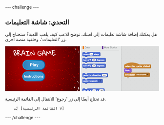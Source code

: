 --- challenge ---
## التحدي: شاشة التعليمات
هل يمكنك إضافة شاشة تعليمات إلى لعبتك، توضح للاعب كيف يلعب اللعبة؟ ستحتاج إلى زر 'التعليمات'، وخلفية منصة أخرى.

![screenshot](images/brain-instructions.png)

قد تحتاج أيضًا إلى زر 'رجوع' للانتقال إلى القائمة الرئيسية.

```blocks
	بُث [القائمة الرئيسية v]
```




--- /challenge ---